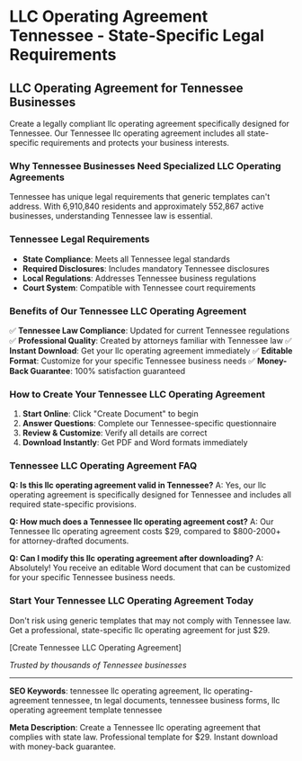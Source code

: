# LLC Operating Agreement Tennessee - State-Specific Legal Requirements

## LLC Operating Agreement for Tennessee Businesses

Create a legally compliant llc operating agreement specifically designed for Tennessee. Our Tennessee llc operating agreement includes all state-specific requirements and protects your business interests.

### Why Tennessee Businesses Need Specialized LLC Operating Agreements

Tennessee has unique legal requirements that generic templates can't address. With 6,910,840 residents and approximately 552,867 active businesses, understanding Tennessee law is essential.

### Tennessee Legal Requirements

- **State Compliance**: Meets all Tennessee legal standards
- **Required Disclosures**: Includes mandatory Tennessee disclosures
- **Local Regulations**: Addresses Tennessee business regulations
- **Court System**: Compatible with Tennessee court requirements

### Benefits of Our Tennessee LLC Operating Agreement

✅ **Tennessee Law Compliance**: Updated for current Tennessee regulations
✅ **Professional Quality**: Created by attorneys familiar with Tennessee law
✅ **Instant Download**: Get your llc operating agreement immediately
✅ **Editable Format**: Customize for your specific Tennessee business needs
✅ **Money-Back Guarantee**: 100% satisfaction guaranteed

### How to Create Your Tennessee LLC Operating Agreement

1. **Start Online**: Click "Create Document" to begin
2. **Answer Questions**: Complete our Tennessee-specific questionnaire
3. **Review & Customize**: Verify all details are correct
4. **Download Instantly**: Get PDF and Word formats immediately

### Tennessee LLC Operating Agreement FAQ

**Q: Is this llc operating agreement valid in Tennessee?**
A: Yes, our llc operating agreement is specifically designed for Tennessee and includes all required state-specific provisions.

**Q: How much does a Tennessee llc operating agreement cost?**
A: Our Tennessee llc operating agreement costs $29, compared to $800-2000+ for attorney-drafted documents.

**Q: Can I modify this llc operating agreement after downloading?**
A: Absolutely! You receive an editable Word document that can be customized for your specific Tennessee business needs.

### Start Your Tennessee LLC Operating Agreement Today

Don't risk using generic templates that may not comply with Tennessee law. Get a professional, state-specific llc operating agreement for just $29.

[Create Tennessee LLC Operating Agreement]

_Trusted by thousands of Tennessee businesses_

---

**SEO Keywords**: tennessee llc operating agreement, llc operating-agreement tennessee, tn legal documents, tennessee business forms, llc operating agreement template tennessee

**Meta Description**: Create a Tennessee llc operating agreement that complies with state law. Professional template for $29. Instant download with money-back guarantee.
